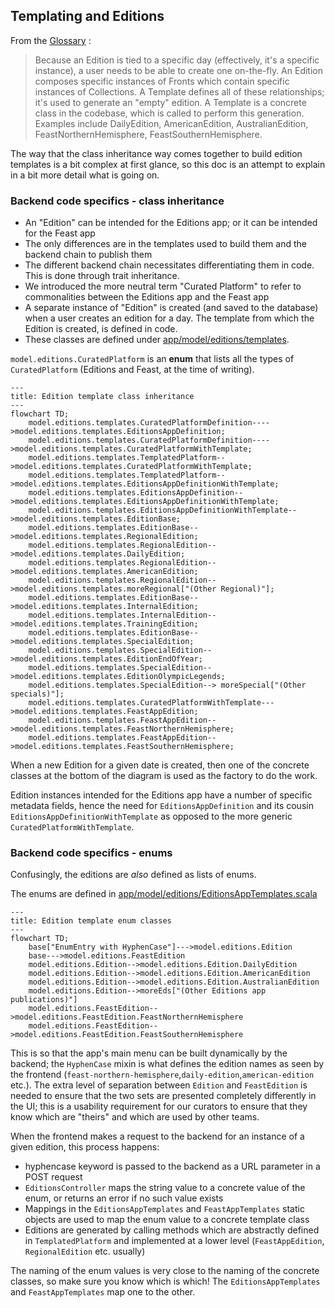 ## Templating and Editions

From the [Glossary](Glossary.md) :
> Because an Edition is tied to a specific day (effectively, it's a specific instance), a user needs to be able to create one on-the-fly.  An Edition composes specific instances of Fronts which contain specific instances of Collections. A Template defines all of these relationships; it's used to generate an "empty" edition.  A Template is a concrete class in the codebase, which is called to perform this generation. Examples include DailyEdition, AmericanEdition, AustralianEdition, FeastNorthernHemisphere, FeastSouthernHemisphere.

The way that the class inheritance way comes together to build edition templates is a bit complex at first glance, so this doc is
an attempt to explain in a bit more detail what is going on.

### Backend code specifics - class inheritance
* An "Edition" can be intended for the Editions app; or it can be intended for the Feast app
* The only differences are in the templates used to build them and the backend chain to publish them
* The different backend chain necessitates differentiating them in code. This is done through trait inheritance.
* We introduced the more neutral term "Curated Platform" to refer to commonalities between the Editions app and the Feast app
* A separate instance of "Edition" is created (and saved to the database) when a user creates an edition for a day.  The template
  from which the Edition is created, is defined in code.
* These classes are defined under [app/model/editions/templates](../app/model/editions/templates).

`model.editions.CuratedPlatform` is an **enum** that lists all the types of `CuratedPlatform` (Editions and Feast, at the time of writing).

```mermaid
---
title: Edition template class inheritance
---
flowchart TD;
    model.editions.templates.CuratedPlatformDefinition---->model.editions.templates.EditionsAppDefinition;
    model.editions.templates.CuratedPlatformDefinition---->model.editions.templates.CuratedPlatformWithTemplate;
    model.editions.templates.TemplatedPlatform-->model.editions.templates.CuratedPlatformWithTemplate;
    model.editions.templates.TemplatedPlatform-->model.editions.templates.EditionsAppDefinitionWithTemplate;
    model.editions.templates.EditionsAppDefinition-->model.editions.templates.EditionsAppDefinitionWithTemplate;
    model.editions.templates.EditionsAppDefinitionWithTemplate-->model.editions.templates.EditionBase;
    model.editions.templates.EditionBase-->model.editions.templates.RegionalEdition;
    model.editions.templates.RegionalEdition-->model.editions.templates.DailyEdition;
    model.editions.templates.RegionalEdition-->model.editions.templates.AmericanEdition;
    model.editions.templates.RegionalEdition-->model.editions.templates.moreRegional["(Other Regional)"];
    model.editions.templates.EditionBase-->model.editions.templates.InternalEdition;
    model.editions.templates.InternalEdition-->model.editions.templates.TrainingEdition;
    model.editions.templates.EditionBase-->model.editions.templates.SpecialEdition;
    model.editions.templates.SpecialEdition-->model.editions.templates.EditionEndOfYear;
    model.editions.templates.SpecialEdition-->model.editions.templates.EditionOlympicLegends;
    model.editions.templates.SpecialEdition--> moreSpecial["(Other specials)"];
    model.editions.templates.CuratedPlatformWithTemplate--->model.editions.templates.FeastAppEdition;
    model.editions.templates.FeastAppEdition-->model.editions.templates.FeastNorthernHemisphere;
    model.editions.templates.FeastAppEdition-->model.editions.templates.FeastSouthernHemisphere;
```

When a new Edition for a given date is created, then one of the concrete classes at the bottom of the diagram is used as the
factory to do the work.

Edition instances intended for the Editions app have a number of specific metadata fields, hence the need for `EditionsAppDefinition`
and its cousin `EditionsAppDefinitionWithTemplate` as opposed to the more generic `CuratedPlatformWithTemplate`.

### Backend code specifics - enums
Confusingly, the editions are _also_ defined as lists of enums.

The enums are defined in [app/model/editions/EditionsAppTemplates.scala](../app/model/editions/EditionsAppTemplates.scala)

```mermaid
---
title: Edition template enum classes
---
flowchart TD;
    base["EnumEntry with HyphenCase"]--->model.editions.Edition
    base--->model.editions.FeastEdition
    model.editions.Edition-->model.editions.Edition.DailyEdition
    model.editions.Edition-->model.editions.Edition.AmericanEdition
    model.editions.Edition-->model.editions.Edition.AustralianEdition
    model.editions.Edition-->moreEds["(Other Editions app publications)"]
    model.editions.FeastEdition-->model.editions.FeastEdition.FeastNorthernHemisphere
    model.editions.FeastEdition-->model.editions.FeastEdition.FeastSouthernHemisphere
```

This is so that the app's main menu can be built dynamically by the backend; the `HyphenCase` mixin is what defines
the edition names as seen by the frontend (`feast-northern-hemisphere`,`daily-edition`,`american-edition` etc.). The extra
level of separation between `Edition` and `FeastEdition` is needed
to ensure that the two sets are presented completely differently in the UI; this is a usability requirement for our curators
to ensure that they know which are "theirs" and which are used by other teams.

When the frontend makes a request to the backend for an instance of a given edition, this process happens:
- hyphencase keyword is passed to the backend as a URL parameter in a POST request
- `EditionsController` maps the string value to a concrete value of the enum, or returns an error if no such value exists
- Mappings in the `EditionsAppTemplates` and `FeastAppTemplates` static objects are used to map the enum value to a concrete
  template class
- Editions are generated by calling methods which are abstractly defined in `TemplatedPlatform` and implemented at a lower
  level (`FeastAppEdition`, `RegionalEdition` etc. usually)

The naming of the enum values is very close to the naming of the concrete classes, so make sure you know which is which!
The `EditionsAppTemplates` and `FeastAppTemplates` map one to the other.
